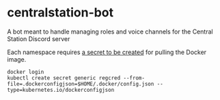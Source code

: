 # centralstation-bot

A bot meant to handle managing roles and voice channels for the Central Station Discord server

Each namespace requires [a secret to be created](https://kubernetes.io/docs/tasks/configure-pod-container/pull-image-private-registry/) for pulling the Docker image.

```shell
docker login
kubectl create secret generic regcred --from-file=.dockerconfigjson=$HOME/.docker/config.json --type=kubernetes.io/dockerconfigjson
```
